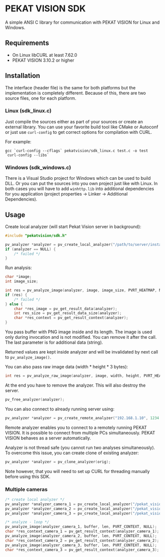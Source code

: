 # PEKAT VISION SDK

A simple ANSI C library for communication with PEKAT VISION for Linux and Windows.

## Requirements

* On Linux libCURL at least 7.62.0
* PEKAT VISION 3.10.2 or higher

## Installation

The interface (header file) is the same for both platforms but the implementation is completely different. Because of this, there are two source
files, one for each platform.

### Linux (sdk_linux.c)

Just compile the sources either as part of your sources or create an external library. You can use your favorite build tool like CMake or Autoconf or
just use `curl-config` to get correct options for compilation with CURL.

For example:

```
gcc `curl-config --cflags` pekatvision/sdk_linux.c test.c -o test `curl-config --libs`
```

### Windows (sdk_windows.c)

There is a Visual Studio project for Windows which can be used to build DLL. Or you can put the sources into you own project just like with Linux. In
both cases you will have to add `winhttp.lib` into additional dependencies for you application (project properties -> Linker -> Additional
Dependencies).

## Usage

Create local analyzer (will start Pekat Vision server in background):

```c
#include "pekatvision/sdk.h"

pv_analyzer *analyzer = pv_create_local_analyzer("/path/to/server/installation", "/path/to/project", "optional api key", NULL);
if (analyzer == NULL) {
    /* failed */
}
```

Run analysis:

```c
char *image;
int image_size;

int res = pv_analyze_image(analyzer, image, image_size, PVRT_HEATMAP, NULL);
if (res) {
    /* failed */
} else {
    char *res_image = pv_get_result_data(analyzer);
    int res_size = pv_get_result_data_size(analyzer);
    char *res_context = pv_get_result_context(analyzer);
}
```

You pass buffer with PNG image inside and its length. The image is used only during invocation and is not modified. You can remove it after the call.
The last parameter is for additional data (string).

Returned values are kept inside analyzer and will be invalidated by next call to `pv_analyze_image()`.

You can also pass raw image data (width * height * 3 bytes):

```c
int res = pv_analyze_raw_image(analyzer, image, width, height, PVRT_HEATMAP, NULL);
```

At the end you have to remove the analyzer. This will also destroy the server.

```c
pv_free_analyzer(analyzer);
```

You can also connect to already running server using:

```c
pv_analyzer *analyzer = pv_create_remote_analyzer("192.168.1.10", 1234 /* port */, "optional api key");
```

Remote analyzer enables you to connect to a remotely running PEKAT VISION. It is possible to connect from multiple PCs simultaneously. PEKAT VISION behaves as a server automatically.

Analyzer is not thread safe (you cannot run two analyses simultaneously). To overcome this issue, you can create clone of existing analyzer:

```c
pv_analyzer *analyzer = pv_clone_analyzer(orig);
```

Note however, that you will need to set up CURL for threading manually before using this SDK.

### Multiple cameras

```c
/* create local analyzer */
pv_analyzer *analyzer_camera_1 = pv_create_local_analyzer("/pekat_vision", "/home/peter/PekatVisionProjects/camera_1", "", NULL);
pv_analyzer *analyzer_camera_2 = pv_create_local_analyzer("/pekat_vision", "/home/peter/PekatVisionProjects/camera_2", "", NULL);
pv_analyzer *analyzer_camera_3 = pv_create_local_analyzer("/pekat_vision", "/home/peter/PekatVisionProjects/camera_3", "", NULL);

/* analyze - loop */
pv_analyze_image(analyzer_camera_1, buffer, len, PVRT_CONTEXT, NULL);
char *res_context_camera_1 = pv_get_result_context(analyzer_camera_1);
pv_analyze_image(analyzer_camera_2, buffer, len, PVRT_CONTEXT, NULL);
char *res_context_camera_2 = pv_get_result_context(analyzer_camera_2);
pv_analyze_image(analyzer_camera_3, buffer, len, PVRT_CONTEXT, NULL);
char *res_context_camera_3 = pv_get_result_context(analyzer_camera_3);
```
